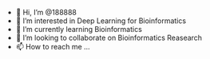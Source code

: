 - 👋 Hi, I’m @188888
- 👀 I’m interested in Deep Learning for Bioinformatics
- 🌱 I’m currently learning Bioinformatics
- 💞️ I’m looking to collaborate on Bioinformatics Reasearch
- 📫 How to reach me ...

<!---
188888/188888 is a ✨ special ✨ repository because its `README.md` (this file) appears on your GitHub profile.
You can click the Preview link to take a look at your changes.
--->
